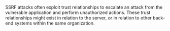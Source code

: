 SSRF attacks often exploit trust relationships to escalate an attack from the vulnerable application and perform unauthorized actions. These trust relationships might exist in relation to the server, or in relation to other back-end systems within the same organization.